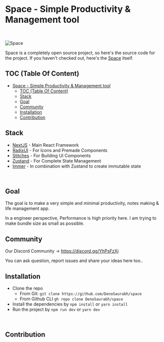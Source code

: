 # Space - Simple Productivity & Management tool

<br />

![Space](https://i.ibb.co/JsL4MNj/space-desktop-1.webp)

Space is a completely open source project, so here's the source code for the project. If you haven't checked out, here's the [Space](https://space-gray.vercel.app) itself.

## TOC (Table Of Content)

- [Space - Simple Productivity & Management tool](#space---simple-productivity--management-tool)
  - [TOC (Table Of Content)](#toc-table-of-content)
  - [Stack](#stack)
  - [Goal](#goal)
  - [Community](#community)
  - [Installation](#installation)
  - [Contribution](#contribution)

## Stack

- [NextJS](https://nextjs.org) - Main React Framework
- [RadixUI](https://radix-ui.com) - For Icons and Premade Components
- [Stitches](https://stitches.dev) - For Building UI Components
- [Zustand](https://zustand.surge.sh) - For Complete State Management
- [Immer](https://immerjs.github.io/immer/) - In combination with Zustand to create immutable state

&nbsp;

## Goal

The goal is to make a very simple and minimal productivity, notes making & life management app.

In a engineer perspective, Performance is high priority here. I am trying to make bundle size as small as possible.

## Community

Our Discord Community → https://discord.gg/YhPsFzXj

You can ask question, report issues and share your ideas here too..

## Installation

- Clone the repo
  - From Git: `git clone https://github.com/DenoSaurabh/space`
  - From Github CLI `gh repo clone DenoSaurabh/space`
    &nbsp;
- Install the dependencies by `npm install` or `yarn install`
  &nbsp;
- Run the project by `npm run dev` or `yarn dev`

&nbsp;

## Contribution
